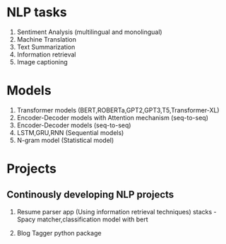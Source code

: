 # NLP tasks

1. Sentiment Analysis (multilingual and monolingual)
2. Machine Translation
3. Text Summarization
4. Information retrieval
5. Image captioning


# Models

1. Transformer models (BERT,ROBERTa,GPT2,GPT3,T5,Transformer-XL)
2. Encoder-Decoder models with Attention mechanism (seq-to-seq)
3. Encoder-Decoder models (seq-to-seq)
4. LSTM,GRU,RNN (Sequential models)
5. N-gram model (Statistical model)


# Projects

## Continously developing NLP projects

1. Resume parser app (Using information retrieval techniques)
  stacks - Spacy matcher,classification model with bert 

2. Blog Tagger python package
   
